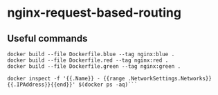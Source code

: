 # nginx-request-based-routing
## Useful commands

```
docker build --file Dockerfile.blue --tag nginx:blue .
docker build --file Dockerfile.red --tag nginx:red .
docker build --file Dockerfile.green --tag nginx:green .

docker inspect -f '{{.Name}} - {{range .NetworkSettings.Networks}}{{.IPAddress}}{{end}}' $(docker ps -aq)```
